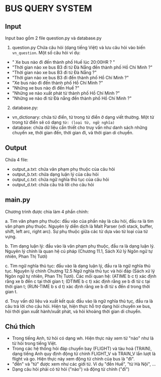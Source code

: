 # BUS QUERY SYSTEM

## Input
Input bao gồm 2 file question.py và database.py

1. question.py
Chứa câu hỏi (dạng tiếng Việt) và lưu câu hỏi vào biến `vn_question`. Một số
câu hỏi ví dụ:
+ "   Xe bus nào đi đến thành phố Huế lúc 20:00HR ?   "
+ "Thời gian nào xe bus B3 đi từ Đà Nẵng đến thành phố Hồ Chí Minh ?"
+ "Thời gian nào xe bus B3 đi từ Đà Nẵng ?"
+ "Thời gian nào xe bus B3 đi đến thành phố Hồ Chí Minh ?"
+ "Xe bus nào đi đến thành phố Hồ Chí Minh ?"
+ "Những xe bus nào đi đến Huế ?"
+ "Những xe nào xuất phát từ thành phố Hồ Chí Minh ?"
+ "Những xe nào đi từ Đà nẵng đến thành phố Hồ Chí Minh ?"

2. database.py:
+ vn_dictionary: chứa từ điển, từ trong từ điển ở dạng viết thường. Một từ
trong từ điển sẽ có dạng `từ: (loại từ, ngữ nghĩa)`
+ database: chứa dữ liệu cần thiết cho truy vấn như danh sách những chuyến xe,
thời gian đến, thời gian đi, và thời gian di chuyển.

## Output
Chứa 4 file:
+ output_a.txt: chứa văn phạm phụ thuộc của câu hỏi
+ output_b.txt: chứa dạng luận lý của câu hỏi
+ output_c.txt: chứa ngữ nghĩa thủ tục của câu hỏi
+ output_d.txt: chứa câu trả lời cho câu hỏi

## main.py
Chương trình được chia làm 4 phần chính:

a. Tìm văn phạm phụ thuộc: đầu vào của phần này là câu hỏi, đầu ra là tìm văn
phạm phụ thuộc. Nguyên lý diễn dịch là Malt Parser (với stack, buffer, shift,
left arc, right arc). Sự phụ thuộc giữa các từ dựa vào từ loại của từ vựng.

b. Tìm dạng luận lý: đầu vào là văn phạm phụ thuộc, đầu ra là dạng luận lý.
Nguyên lý chính là quan hệ cú pháp (Chương 11.1, Sách Xử lý Ngôn ngữ tự nhiên,
Phan Thị Tươi)

c. Tìm ngữ nghĩa thủ tục: đầu vào là dạng luận lý, đầu ra là ngữ nghĩa thủ tục.
Nguyên lý chính Chương 12.5 Ngữ nghĩa thủ tục và hỏi đáp (Sách xử lý Ngôn ngữ
tự nhiên, Phan Thị Tươi). Các mối quan hệ: (ATIME b c t) xác định rằng xe b
đến c tại thời gian t; (DTIME b c t) xác định rằng xe b đi từ c tại thời gian t;
(RUN-TIME b s d t) xác định rằng xe b đi từ s đến d trong thời gian t.

d. Truy vấn dữ liệu và xuất kết quả: đầu vào là ngữ nghĩa thủ tục, đầu ra là
câu trả lời cho câu hỏi. Hiện tại, hiện thực hỗ trợ dạng hỏi chuyến xe bus,
hỏi thời gian xuất hành/xuất phát, và hỏi khoảng thời gian di chuyển.

## Chú thích
+ Trong tiếng Anh, từ hỏi có dạng wh. Hiện thực này xem từ "nào" như là từ hỏi
trong tiếng Việt.
+ Trong các hệ thống hỏi đáp chuyến bay (FLIGHT) và tàu hoả (TRAIN), dạng tiếng
Anh quy định động từ chính FLIGHT_V và TRAIN_V lần lượt là flight và go. Hiện
thực này xem động từ chính của bus là "đi".
+ "đến" và "từ" được xem như các giới từ. Ví dụ "đến Huế", "từ Hà Nội", ...
+ Dạng câu hỏi phải có từ hỏi ("nào") và động từ chính ("đi")
